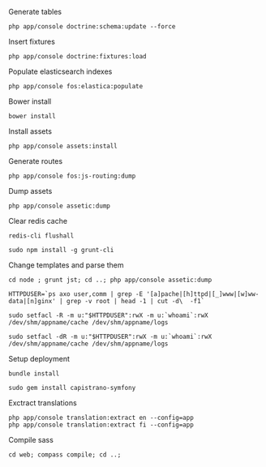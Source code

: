 

Generate tables

```
php app/console doctrine:schema:update --force
```

Insert fixtures

```
php app/console doctrine:fixtures:load
```

Populate elasticsearch indexes

```
php app/console fos:elastica:populate
```

Bower install

```
bower install
```

Install assets

```
php app/console assets:install 
```

Generate routes

```
php app/console fos:js-routing:dump
```

Dump assets

```
php app/console assetic:dump
```

Clear redis cache

```
redis-cli flushall
```

```
sudo npm install -g grunt-cli
```

Change templates and parse them
```
cd node ; grunt jst; cd ..; php app/console assetic:dump
```

```
HTTPDUSER=`ps axo user,comm | grep -E '[a]pache|[h]ttpd|[_]www|[w]ww-data|[n]ginx' | grep -v root | head -1 | cut -d\  -f1`
```
```
sudo setfacl -R -m u:"$HTTPDUSER":rwX -m u:`whoami`:rwX /dev/shm/appname/cache /dev/shm/appname/logs  
```
```
sudo setfacl -dR -m u:"$HTTPDUSER":rwX -m u:`whoami`:rwX /dev/shm/appname/cache /dev/shm/appname/logs
```

Setup deployment

```
bundle install
```

```
sudo gem install capistrano-symfony
```

Exctract translations
```
php app/console translation:extract en --config=app
php app/console translation:extract fi --config=app
```

Compile sass
```
cd web; compass compile; cd ..;
```